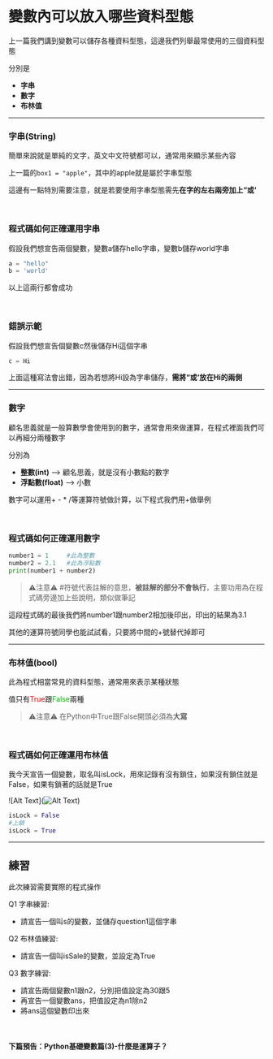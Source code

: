 # 變數內可以放入哪些資料型態

上一篇我們講到變數可以儲存各種資料型態，這邊我們列舉最常使用的三個資料型態

分別是
- **字串**
- **數字**
- **布林值**

---

### 字串(String)

簡單來說就是單純的文字，英文中文符號都可以，通常用來顯示某些內容

上一篇的```box1 = "apple"```，其中的apple就是屬於字串型態

這邊有一點特別需要注意，就是若要使用字串型態需先**在字的左右兩旁加上“或‘**

&nbsp;

### 程式碼如何正確運用字串

假設我們想宣告兩個變數，變數a儲存hello字串，變數b儲存world字串

```py
a = "hello"
b = 'world'
```
以上這兩行都會成功

&nbsp;

### 錯誤示範

假設我們想宣告個變數c然後儲存Hi這個字串

```py
c = Hi
```
上面這種寫法會出錯，因為若想將Hi設為字串儲存，**需將“或‘放在Hi的兩側**

---

### 數字

顧名思義就是一般算數學會使用到的數字，通常會用來做運算，在程式裡面我們可以再細分兩種數字

分別為

- **整數(int)** --> 顧名思義，就是沒有小數點的數字
- **浮點數(float)** --> 小數

數字可以運用+ - * /等運算符號做計算，以下程式我們用+做舉例

&nbsp;

### 程式碼如何正確運用數字

```py
number1 = 1     #此為整數
number2 = 2.1   #此為浮點數
print(number1 + number2)
```
> ⚠注意⚠ #符號代表註解的意思，**被註解的部分不會執行**，主要功用為在程式碼旁邊加上些說明，類似做筆記

這段程式碼的最後我們將number1跟number2相加後印出，印出的結果為3.1

其他的運算符號同學也能試試看，只要將中間的+號替代掉即可

---

### 布林值(bool)

此為程式相當常見的資料型態，通常用來表示某種狀態

值只有<font color="#FF0000">True</font>跟<font color="#00BB00">False</font>兩種
> ⚠注意⚠ 在Python中True跟False開頭必須為**大寫**

&nbsp;

### 程式碼如何正確運用布林值

我今天宣告一個變數，取名叫isLock，用來記錄有沒有鎖住，如果沒有鎖住就是False，如果有鎖著的話就是True

![Alt Text](![Alt Text](https://media.giphy.com/media/9U1cIVaXtz5edfYI2F/giphy.gif))

``` py
isLock = False
#上鎖
isLock = True
```

---

## 練習

此次練習需要實際的程式操作

Q1 字串練習: 
- 請宣告一個叫s的變數，並儲存question1這個字串


Q2 布林值練習:
- 請宣告一個叫isSale的變數，並設定為True

Q3 數字練習: 
- 請宣告兩個變數n1跟n2，分別把值設定為30跟5
- 再宣告一個變數ans，把值設定為n1除n2
- 將ans這個變數印出來

&nbsp;

#### 下篇預告：Python基礎變數篇(3)-什麼是運算子？